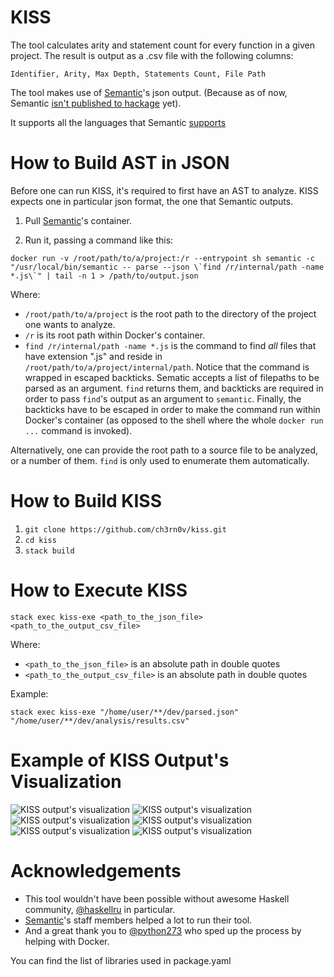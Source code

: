 # KISS

The tool calculates arity and statement count for every function in a given project.
The result is output as a .csv file with the following columns:

`Identifier, Arity, Max Depth, Statements Count, File Path`

The tool makes use of [Semantic](https://github.com/github/semantic)'s json output.
(Because as of now, Semantic [isn't published to hackage](https://github.com/github/semantic/issues/16) yet).

It supports all the languages that Semantic [supports](https://github.com/github/semantic#language-support)

# How to Build AST in JSON

Before one can run KISS, it's required to first have an AST to analyze.
KISS expects one in particular json format, the one that Semantic outputs.

1. Pull [Semantic](https://github.com/github/semantic/packages/11609)'s container.

2. Run it, passing a command like this:

```
docker run -v /root/path/to/a/project:/r --entrypoint sh semantic -c "/usr/local/bin/semantic -- parse --json \`find /r/internal/path -name *.js\`" | tail -n 1 > /path/to/output.json
```

Where:

- `/root/path/to/a/project` is the root path to the directory of the project one wants to analyze.
- `/r` is its root path within Docker's container.
- `find /r/internal/path -name *.js` is the command to find _all_ files that have extension ".js" and reside in `/root/path/to/a/project/internal/path`.
Notice that the command is wrapped in escaped backticks. Sematic accepts a list of filepaths to be parsed as an argument. `find` returns them, and backticks are required in order to pass `find`'s output as an argument to `semantic`. Finally, the backticks have to be escaped in order to make the command run within Docker's container (as opposed to the shell where the whole `docker run ...` command is invoked).

Alternatively, one can provide the root path to a source file to be analyzed, or a number of them. `find` is only used to enumerate them automatically.

# How to Build KISS

1. `git clone https://github.com/ch3rn0v/kiss.git`
2. `cd kiss`
3. `stack build`

# How to Execute KISS

`stack exec kiss-exe <path_to_the_json_file> <path_to_the_output_csv_file>`

Where:

- `<path_to_the_json_file>` is an absolute path in double quotes
- `<path_to_the_output_csv_file>` is an absolute path in double quotes

Example:

`stack exec kiss-exe "/home/user/**/dev/parsed.json" "/home/user/**/dev/analysis/results.csv"`

# Example of KISS Output's Visualization

![KISS output's visualization](https://i.imgur.com/7JQMuAk.png)
![KISS output's visualization](https://i.imgur.com/MVOYBJ8.png)
![KISS output's visualization](https://i.imgur.com/ocvFNio.png)
![KISS output's visualization](https://i.imgur.com/gfl4e0R.png)
![KISS output's visualization](https://i.imgur.com/Mnp74ZZ.png)
![KISS output's visualization](https://i.imgur.com/JJ38Mao.png)

# Acknowledgements

- This tool wouldn't have been possible without awesome Haskell community, [@haskellru](https://t.me/haskellru) in particular.
- [Semantic](https://github.com/github/semantic)'s staff members helped a lot to run their tool.
- And a great thank you to [@python273](https://github.com/python273) who sped up the process by helping with Docker.

You can find the list of libraries used in package.yaml
